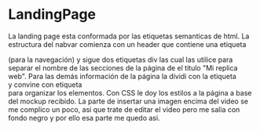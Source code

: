 # LandingPage
La landing page esta conformada por las etiquetas semanticas de html.
La estructura del nabvar comienza con un header que contiene una etiqueta <nav> (para la navegación) y sigue dos etiquetas div las cual las utilice para separar el nombre de las secciones de la página de el titulo "Mi replica web". 
Para las demás información de la página la dividi con la etiqueta <section> y convine con etiqueta <div> para organizar los elementos. 
Con CSS le doy los estilos a la página a base del mockup recibido.
La parte de insertar una imagen encima del video se me complico un poco, asi que trate de editar el video pero me salia con fondo negro y por ello esa parte me quedo asi.
